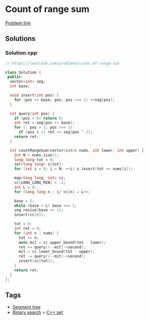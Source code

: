 # Count of range sum

[Problem link](https://leetcode.com/problems/count-of-range-sum)

## Solutions


### Solution.cpp
```cpp
// https://leetcode.com/problems/count-of-range-sum

class Solution {
 public:
  vector<int> seg;
  int base;

  void insert(int pos) {
    for (pos += base; pos; pos >>= 1) ++seg[pos];
  }

  int query(int pos) {
    if (pos < 0) return 0;
    int ret = seg[pos += base];
    for (; pos > 1; pos >>= 1)
      if (pos & 1) ret += seg[pos ^ 1];
    return ret;
  }

  int countRangeSum(vector<int>& nums, int lower, int upper) {
    int N = nums.size();
    long long tot = 0;
    set<long long> s{tot};
    for (int i = 0; i < N; ++i) s.insert(tot += nums[i]);

    map<long long, int> cc;
    cc[LONG_LONG_MIN] = -1;
    int L = 0;
    for (long long n : s) cc[n] = L++;

    base = 1;
    while (base < L) base <<= 1;
    seg.resize(base << 1);
    insert(cc[0]);

    tot = 0;
    int ret = 0;
    for (int n : nums) {
      tot += n;
      auto mit = cc.upper_bound(tot - lower);
      ret += query((--mit)->second);
      mit = cc.lower_bound(tot - upper);
      ret -= query((--mit)->second);
      insert(cc[tot]);
    }
    return ret;
  }
};
```
## Tags

* [Segment tree](/README.md#Segment_tree)
* [Binary search](/README.md#Binary_search) > [C++ set](/README.md#Binary_search-C___set)
